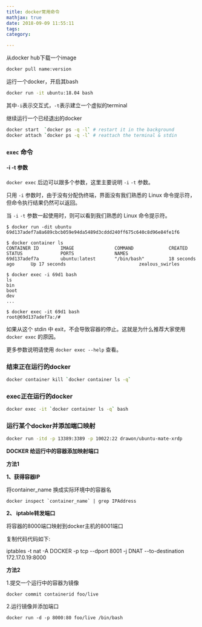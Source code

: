 ```yaml
---
title: docker常用命令
mathjax: true
date: 2018-09-09 11:55:11
tags:
category:

---
```


从docker hub下载一个image

```sh
docker pull name:version
```

运行一个docker，开启其bash

```sh
docker run -it ubuntu:18.04 bash
```

<!--more-->

其中`-i`表示交互式，`-t`表示建立一个虚拟的terminal

继续运行一个已经退出的docker

```sh
docker start  `docker ps -q -l` # restart it in the background
docker attach `docker ps -q -l` # reattach the terminal & stdin
```

### `exec` 命令

#### -i -t 参数

`docker exec` 后边可以跟多个参数，这里主要说明 `-i` `-t` 参数。

只用 `-i` 参数时，由于没有分配伪终端，界面没有我们熟悉的 Linux 命令提示符，但命令执行结果仍然可以返回。

当 `-i` `-t` 参数一起使用时，则可以看到我们熟悉的 Linux 命令提示符。

```
$ docker run -dit ubuntu
69d137adef7a8a689cbcb059e94da5489d3cddd240ff675c640c8d96e84fe1f6

$ docker container ls
CONTAINER ID        IMAGE               COMMAND             CREATED             STATUS              PORTS               NAMES
69d137adef7a        ubuntu:latest       "/bin/bash"         18 seconds ago      Up 17 seconds                           zealous_swirles

$ docker exec -i 69d1 bash
ls
bin
boot
dev
...

$ docker exec -it 69d1 bash
root@69d137adef7a:/#
```

如果从这个 stdin 中 exit，不会导致容器的停止。这就是为什么推荐大家使用 `docker exec` 的原因。

更多参数说明请使用 `docker exec --help` 查看。

### 结束正在运行的docker

```sh
docker container kill `docker container ls -q`
```

### exec正在运行的docker

```sh
docker exec -it `docker container ls -q` bash
```

### 运行某个docker并添加端口映射

```sh
docker run -itd -p 13389:3389 -p 10022:22 drawon/ubuntu-mate-xrdp
```

**DOCKER 给运行中的容器添加映射端口**

**方法1**

**1、获得容器IP**

将container_name 换成实际环境中的容器名

```
docker inspect `container_name` | grep IPAddress
```

**2、 iptable转发端口**

将容器的8000端口映射到docker主机的8001端口

复制代码代码如下:

iptables -t nat -A  DOCKER -p tcp --dport 8001 -j DNAT --to-destination 172.17.0.19:8000

**方法2**

1.提交一个运行中的容器为镜像

```
docker commit containerid foo/live
```

2.运行镜像并添加端口

```
docker run -d -p 8000:80 foo/live /bin/bash
```

